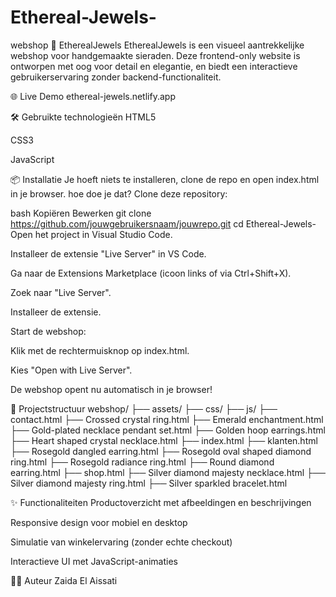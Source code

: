 # Ethereal-Jewels-
webshop
💎 EtherealJewels
EtherealJewels is een visueel aantrekkelijke webshop voor handgemaakte sieraden. Deze frontend-only website is ontworpen met oog voor detail en elegantie, en biedt een interactieve gebruikerservaring zonder backend-functionaliteit.

🌐 Live Demo
ethereal-jewels.netlify.app

🛠️ Gebruikte technologieën
HTML5

CSS3 

JavaScript

<!-- Voeg dit toe als je frameworks gebruikt: --> <!-- - React (optioneel) --> <!-- - Bootstrap of Tailwind CSS (optioneel) -->
📦 Installatie
Je hoeft niets te installeren, clone  de repo en open index.html in je browser.
hoe doe je dat?
Clone deze repository:

bash
Kopiëren
Bewerken
git clone https://github.com/jouwgebruikersnaam/jouwrepo.git
cd Ethereal-Jewels-
Open het project in Visual Studio Code.

Installeer de extensie "Live Server" in VS Code.

Ga naar de Extensions Marketplace (icoon links of via Ctrl+Shift+X).

Zoek naar "Live Server".

Installeer de extensie.

Start de webshop:

Klik met de rechtermuisknop op index.html.

Kies "Open with Live Server".

De webshop opent nu automatisch in je browser!

📁 Projectstructuur
webshop/
├── assets/
├── css/
├── js/
├── contact.html
├── Crossed crystal ring.html
├── Emerald enchantment.html
├── Gold-plated necklace pendant set.html
├── Golden hoop earrings.html
├── Heart shaped crystal necklace.html
├── index.html
├── klanten.html
├── Rosegold dangled earring.html
├── Rosegold oval shaped diamond ring.html
├── Rosegold radiance ring.html
├── Round diamond earring.html
├── shop.html
├── Silver diamond majesty necklace.html
├── Silver diamond majesty ring.html
├── Silver sparkled bracelet.html

✨ Functionaliteiten
Productoverzicht met afbeeldingen en beschrijvingen

Responsive design voor mobiel en desktop

Simulatie van winkelervaring (zonder echte checkout)

Interactieve UI met JavaScript-animaties

👩‍💻 Auteur
Zaida El Aissati

